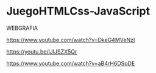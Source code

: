 # JuegoHTMLCss-JavaScript
WEBGRAFIA

https://www.youtube.com/watch?v=DkeG4MVeNzI

https://youtu.be/lJIJSZX5Qr

https://www.youtube.com/watch?v=aB4rH6DSqDE
